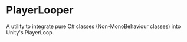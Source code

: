 # PlayerLooper
A utility to integrate pure C# classes (Non-MonoBehaviour classes) into Unity's PlayerLoop.

